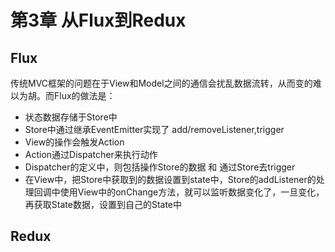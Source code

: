 # 第3章 从Flux到Redux

## Flux

传统MVC框架的问题在于View和Model之间的通信会扰乱数据流转，从而变的难以为胡。而Flux的做法是：

- 状态数据存储于Store中
- Store中通过继承EventEmitter实现了 add/removeListener,trigger
- View的操作会触发Action
- Action通过Dispatcher来执行动作
- Dispatcher的定义中，则包括操作Store的数据 和 通过Store去trigger
- 在View中，把Store中获取到的数据设置到state中，Store的addListener的处理回调中使用View中的onChange方法，就可以监听数据变化了，一旦变化，再获取State数据，设置到自己的State中


## Redux
